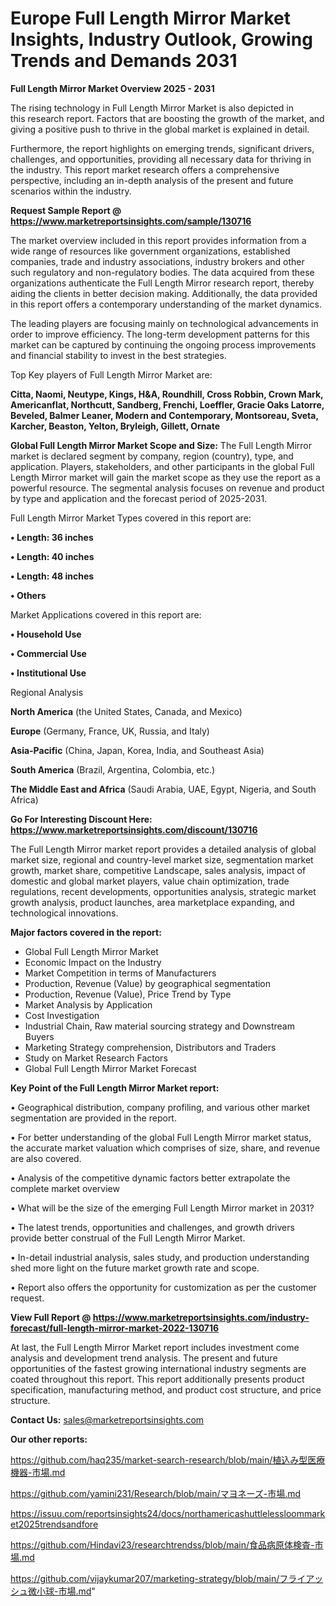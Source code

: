 # Europe Full Length Mirror Market Insights, Industry Outlook, Growing Trends and Demands 2031

<Strong> Full Length Mirror Market Overview 2025 - 2031</strong>

The rising technology in Full Length Mirror Market is also depicted in this research report. Factors that are boosting the growth of the market, and giving a positive push to thrive in the global market is explained in detail.

Furthermore, the report highlights on emerging trends, significant drivers, challenges, and opportunities, providing all necessary data for thriving in the industry. This report market research offers a comprehensive perspective, including an in-depth analysis of the present and future scenarios within the industry.

<strong>Request Sample Report @ <a href=https://www.marketreportsinsights.com/sample/130716>https://www.marketreportsinsights.com/sample/130716</a></strong>

The market overview included in this report provides information from a wide range of resources like government organizations, established companies, trade and industry associations, industry brokers and other such regulatory and non-regulatory bodies. The data acquired from these organizations authenticate the Full Length Mirror research report, thereby aiding the clients in better decision making. Additionally, the data provided in this report offers a contemporary understanding of the market dynamics.

The leading players are focusing mainly on technological advancements in order to improve efficiency. The long-term development patterns for this market can be captured by continuing the ongoing process improvements and financial stability to invest in the best strategies.

Top Key players of Full Length Mirror Market are:

<strong>Citta, Naomi, Neutype, Kings, H&A, Roundhill, Cross Robbin, Crown Mark, Americanflat, Northcutt, Sandberg, Frenchi, Loeffler, Gracie Oaks Latorre, Beveled, Balmer Leaner, Modern and Contemporary, Montsoreau, Sveta, Karcher, Beaston, Yelton, Bryleigh, Gillett, Ornate</strong>

<strong><b>Global Full Length Mirror Market Scope and Size:</b></strong>
The Full Length Mirror market is declared segment by company, region (country), type, and application. Players, stakeholders, and other participants in the global Full Length Mirror market will gain the market scope as they use the report as a powerful resource. The segmental analysis focuses on revenue and product by type and application and the forecast period of 2025-2031.

Full Length Mirror Market Types covered in this report are:

<strong>• Length: 36 inches

• Length: 40 inches

• Length: 48 inches

• Others</strong>

Market Applications covered in this report are:

<strong>• Household Use

• Commercial Use

• Institutional Use</strong> 

Regional Analysis

<strong>North America</strong> (the United States, Canada, and Mexico)

<strong>Europe</strong> (Germany, France, UK, Russia, and Italy)

<strong>Asia-Pacific</strong> (China, Japan, Korea, India, and Southeast Asia)

<strong>South America</strong> (Brazil, Argentina, Colombia, etc.)

<strong>The Middle East and Africa</strong> (Saudi Arabia, UAE, Egypt, Nigeria, and South Africa)

<strong>Go For Interesting Discount Here: <a href=https://www.marketreportsinsights.com/discount/130716>https://www.marketreportsinsights.com/discount/130716</a></strong>

The Full Length Mirror market report provides a detailed analysis of global market size, regional and country-level market size, segmentation market growth, market share, competitive Landscape, sales analysis, impact of domestic and global market players, value chain optimization, trade regulations, recent developments, opportunities analysis, strategic market growth analysis, product launches, area marketplace expanding, and technological innovations.

<strong><b>Major factors covered in the report:</b></strong>
<ul>
  <li>Global Full Length Mirror Market </li>
  <li>Economic Impact on the Industry</li>
  <li>Market Competition in terms of Manufacturers</li>
  <li>Production, Revenue (Value) by geographical segmentation</li>
  <li>Production, Revenue (Value), Price Trend by Type</li>
  <li>Market Analysis by Application</li>
  <li>Cost Investigation</li>
  <li>Industrial Chain, Raw material sourcing strategy and Downstream Buyers</li>
  <li>Marketing Strategy comprehension, Distributors and Traders</li>
  <li>Study on Market Research Factors</li>
  <li>Global Full Length Mirror Market Forecast</li>
</ul>

<strong><b>Key Point of the Full Length Mirror Market report:</b></strong>

• Geographical distribution, company profiling, and various other market segmentation are provided in the report.

• For better understanding of the global Full Length Mirror market status, the accurate market valuation which comprises of size, share, and revenue are also covered.

• Analysis of the competitive dynamic factors better extrapolate the complete market overview

• What will be the size of the emerging Full Length Mirror market in 2031?

• The latest trends, opportunities and challenges, and growth drivers provide better construal of the Full Length Mirror Market.

• In-detail industrial analysis, sales study, and production understanding shed more light on the future market growth rate and scope.

• Report also offers the opportunity for customization as per the customer request.

<strong><b>View Full Report @ <a href=https://www.marketreportsinsights.com/industry-forecast/full-length-mirror-market-2022-130716>https://www.marketreportsinsights.com/industry-forecast/full-length-mirror-market-2022-130716</a></b></strong>


At last, the Full Length Mirror Market report includes investment come analysis and development trend analysis. The present and future opportunities of the fastest growing international industry segments are coated throughout this report. This report additionally presents product specification, manufacturing method, and product cost structure, and price structure.

<strong>Contact Us:</strong>
sales@marketreportsinsights.com

<strong>Our other reports:</strong>

<a href=https://github.com/haq235/market-search-research/blob/main/植込み型医療機器-市場.md>https://github.com/haq235/market-search-research/blob/main/植込み型医療機器-市場.md</a>

<a href=https://github.com/yamini231/Research/blob/main/マヨネーズ-市場.md>https://github.com/yamini231/Research/blob/main/マヨネーズ-市場.md</a>

<a href=https://issuu.com/reportsinsights24/docs/northamericashuttlelessloommarket2025trendsandfore>https://issuu.com/reportsinsights24/docs/northamericashuttlelessloommarket2025trendsandfore</a>

<a href=https://github.com/Hindavi23/researchtrendss/blob/main/食品病原体検査-市場.md>https://github.com/Hindavi23/researchtrendss/blob/main/食品病原体検査-市場.md</a>

<a href=https://github.com/vijaykumar207/marketing-strategy/blob/main/フライアッシュ微小球-市場.md>https://github.com/vijaykumar207/marketing-strategy/blob/main/フライアッシュ微小球-市場.md</a>"
